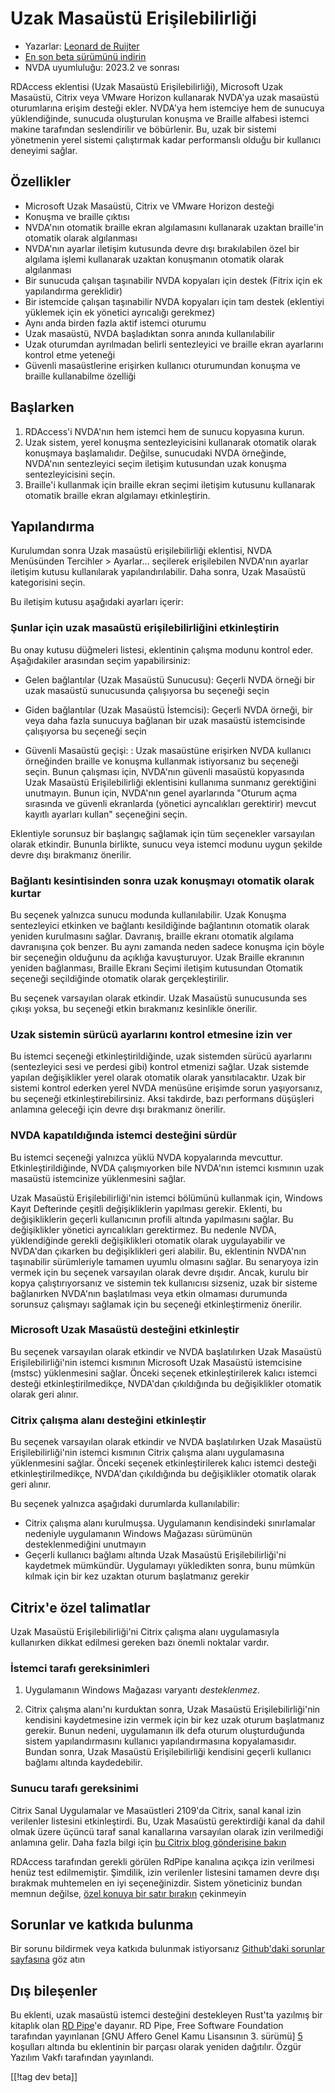 # Uzak Masaüstü Erişilebilirliği #

* Yazarlar: [Leonard de Ruijter][1]
* [En son beta sürümünü indirin][2]
* NVDA uyumluluğu: 2023.2 ve sonrası

RDAccess eklentisi (Uzak Masaüstü Erişilebilirliği), Microsoft Uzak
Masaüstü, Citrix veya VMware Horizon kullanarak NVDA'ya uzak masaüstü
oturumlarına erişim desteği ekler. NVDA'ya hem istemciye hem de sunucuya
yüklendiğinde, sunucuda oluşturulan konuşma ve Braille alfabesi istemci
makine tarafından seslendirilir ve böbürlenir. Bu, uzak bir sistemi
yönetmenin yerel sistemi çalıştırmak kadar performanslı olduğu bir kullanıcı
deneyimi sağlar.

## Özellikler

* Microsoft Uzak Masaüstü, Citrix ve VMware Horizon desteği
* Konuşma ve braille çıktısı
* NVDA'nın otomatik braille ekran algılamasını kullanarak uzaktan braille'in
  otomatik olarak algılanması
* NVDA'nın ayarlar iletişim kutusunda devre dışı bırakılabilen özel bir
  algılama işlemi kullanarak uzaktan konuşmanın otomatik olarak algılanması
* Bir sunucuda çalışan taşınabilir NVDA kopyaları için destek (Fitrix için
  ek yapılandırma gereklidir)
* Bir istemcide çalışan taşınabilir NVDA kopyaları için tam destek
  (eklentiyi yüklemek için ek yönetici ayrıcalığı gerekmez)
* Aynı anda birden fazla aktif istemci oturumu
* Uzak masaüstü, NVDA başladıktan sonra anında kullanılabilir
* Uzak oturumdan ayrılmadan belirli sentezleyici ve braille ekran ayarlarını
  kontrol etme yeteneği
* Güvenli masaüstlerine erişirken kullanıcı oturumundan konuşma ve braille
  kullanabilme özelliği

## Başlarken

1. RDAccess'i NVDA'nın hem istemci hem de sunucu kopyasına kurun.
1. Uzak sistem, yerel konuşma sentezleyicisini kullanarak otomatik olarak
   konuşmaya başlamalıdır. Değilse, sunucudaki NVDA örneğinde, NVDA'nın
   sentezleyici seçim iletişim kutusundan uzak konuşma sentezleyicisini
   seçin.
1. Braille'i kullanmak için braille ekran seçimi iletişim kutusunu
   kullanarak otomatik braille ekran algılamayı etkinleştirin.

## Yapılandırma

Kurulumdan sonra Uzak masaüstü erişilebilirliği eklentisi, NVDA Menüsünden Tercihler > Ayarlar... seçilerek erişilebilen NVDA'nın ayarlar iletişim kutusu kullanılarak yapılandırılabilir.
Daha sonra, Uzak Masaüstü kategorisini seçin.

Bu iletişim kutusu aşağıdaki ayarları içerir:

### Şunlar için uzak masaüstü erişilebilirliğini etkinleştirin

Bu onay kutusu düğmeleri listesi, eklentinin çalışma modunu kontrol
eder. Aşağıdakiler arasından seçim yapabilirsiniz:

* Gelen bağlantılar (Uzak Masaüstü Sunucusu): Geçerli NVDA örneği bir uzak
  masaüstü sunucusunda çalışıyorsa bu seçeneği seçin

* Giden bağlantılar (Uzak Masaüstü İstemcisi): Geçerli NVDA örneği, bir veya
  daha fazla sunucuya bağlanan bir uzak masaüstü istemcisinde çalışıyorsa bu
  seçeneği seçin

* Güvenli Masaüstü geçişi: : Uzak masaüstüne erişirken NVDA kullanıcı
  örneğinden braille ve konuşma kullanmak istiyorsanız bu seçeneği
  seçin. Bunun çalışması için, NVDA'nın güvenli masaüstü kopyasında Uzak
  Masaüstü Erişilebilirliği eklentisini kullanıma sunmanız gerektiğini
  unutmayın. Bunun için, NVDA'nın genel ayarlarında "Oturum açma sırasında
  ve güvenli ekranlarda (yönetici ayrıcalıkları gerektirir) mevcut kayıtlı
  ayarları kullan" seçeneğini seçin.

Eklentiyle sorunsuz bir başlangıç ​​sağlamak için tüm seçenekler varsayılan
olarak etkindir. Bununla birlikte, sunucu veya istemci modunu uygun şekilde
devre dışı bırakmanız önerilir.

### Bağlantı kesintisinden sonra uzak konuşmayı otomatik olarak kurtar

Bu seçenek yalnızca sunucu modunda kullanılabilir. Uzak Konuşma sentezleyici
etkinken ve bağlantı kesildiğinde bağlantının otomatik olarak yeniden
kurulmasını sağlar. Davranış, braille ekranı otomatik algılama davranışına
çok benzer. Bu aynı zamanda neden sadece konuşma için böyle bir seçeneğin
olduğunu da açıklığa kavuşturuyor. Uzak Braille ekranının yeniden
bağlanması, Braille Ekranı Seçimi iletişim kutusundan Otomatik seçeneği
seçildiğinde otomatik olarak gerçekleştirilir.

Bu seçenek varsayılan olarak etkindir. Uzak Masaüstü sunucusunda ses çıkışı
yoksa, bu seçeneği etkin bırakmanız kesinlikle önerilir.

### Uzak sistemin sürücü ayarlarını kontrol etmesine izin ver

Bu istemci seçeneği etkinleştirildiğinde, uzak sistemden sürücü ayarlarını
(sentezleyici sesi ve perdesi gibi) kontrol etmenizi sağlar. Uzak sistemde
yapılan değişiklikler yerel olarak otomatik olarak yansıtılacaktır. Uzak bir
sistemi kontrol ederken yerel NVDA menüsüne erişimde sorun yaşıyorsanız, bu
seçeneği etkinleştirebilirsiniz. Aksi takdirde, bazı performans düşüşleri
anlamına geleceği için devre dışı bırakmanız önerilir.

### NVDA kapatıldığında istemci desteğini sürdür

Bu istemci seçeneği yalnızca yüklü NVDA kopyalarında
mevcuttur. Etkinleştirildiğinde, NVDA çalışmıyorken bile NVDA'nın istemci
kısmının uzak masaüstü istemcinize yüklenmesini sağlar.

Uzak Masaüstü Erişilebilirliği'nin istemci bölümünü kullanmak için, Windows
Kayıt Defterinde çeşitli değişikliklerin yapılması gerekir. Eklenti, bu
değişikliklerin geçerli kullanıcının profili altında yapılmasını sağlar. Bu
değişiklikler yönetici ayrıcalıkları gerektirmez. Bu nedenle NVDA,
yüklendiğinde gerekli değişiklikleri otomatik olarak uygulayabilir ve
NVDA'dan çıkarken bu değişiklikleri geri alabilir. Bu, eklentinin NVDA'nın
taşınabilir sürümleriyle tamamen uyumlu olmasını sağlar. Bu senaryoya izin
vermek için bu seçenek varsayılan olarak devre dışıdır. Ancak, kurulu bir
kopya çalıştırıyorsanız ve sistemin tek kullanıcısı sizseniz, uzak bir
sisteme bağlanırken NVDA'nın başlatılması veya etkin olmaması durumunda
sorunsuz çalışmayı sağlamak için bu seçeneği etkinleştirmeniz önerilir.

### Microsoft Uzak Masaüstü desteğini etkinleştir

Bu seçenek varsayılan olarak etkindir ve NVDA başlatılırken Uzak Masaüstü
Erişilebilirliği'nin istemci kısmının Microsoft Uzak Masaüstü istemcisine
(mstsc) yüklenmesini sağlar. Önceki seçenek etkinleştirilerek kalıcı istemci
desteği etkinleştirilmedikçe, NVDA'dan çıkıldığında bu değişiklikler
otomatik olarak geri alınır.

### Citrix çalışma alanı desteğini etkinleştir

Bu seçenek varsayılan olarak etkindir ve NVDA başlatılırken Uzak Masaüstü
Erişilebilirliği'nin istemci kısmının Citrix çalışma alanı uygulamasına
yüklenmesini sağlar. Önceki seçenek etkinleştirilerek kalıcı istemci desteği
etkinleştirilmedikçe, NVDA'dan çıkıldığında bu değişiklikler otomatik olarak
geri alınır.

Bu seçenek yalnızca aşağıdaki durumlarda kullanılabilir:

* Citrix çalışma alanı kurulmuşsa. Uygulamanın kendisindeki sınırlamalar
  nedeniyle uygulamanın Windows Mağazası sürümünün desteklenmediğini
  unutmayın
* Geçerli kullanıcı bağlamı altında Uzak Masaüstü Erişilebilirliği'ni
  kaydetmek mümkündür. Uygulamayı yükledikten sonra, bunu mümkün kılmak için
  bir kez uzaktan oturum başlatmanız gerekir

## Citrix'e özel talimatlar

Uzak Masaüstü Erişilebilirliği'ni Citrix çalışma alanı uygulamasıyla
kullanırken dikkat edilmesi gereken bazı önemli noktalar vardır.

### İstemci tarafı gereksinimleri

1. Uygulamanın Windows Mağazası varyantı *desteklenmez*.

2. Citrix çalışma alanı'nı kurduktan sonra, Uzak Masaüstü
   Erişilebilirliği'nin kendisini kaydetmesine izin vermek için bir kez uzak
   oturum başlatmanız gerekir. Bunun nedeni, uygulamanın ilk defa oturum
   oluşturduğunda sistem yapılandırmasını kullanıcı yapılandırmasına
   kopyalamasıdır. Bundan sonra, Uzak Masaüstü Erişilebilirliği kendisini
   geçerli kullanıcı bağlamı altında kaydedebilir.

### Sunucu tarafı gereksinimi

Citrix Sanal Uygulamalar ve Masaüstleri 2109'da Citrix, sanal kanal izin
verilenler listesini etkinleştirdi. Bu, Uzak Masaüstü gerektirdiği kanal da
dahil olmak üzere üçüncü taraf sanal kanallarına varsayılan olarak izin
verilmediği anlamına gelir. Daha fazla bilgi için [bu Citrix blog
gönderisine
bakın](https://www.citrix.com/blogs/2021/10/14/virtual-channel-allow-list-now-enabled-by-default/)

RDAccess tarafından gerekli görülen RdPipe kanalına açıkça izin verilmesi
henüz test edilmemiştir. Şimdilik, izin verilenler listesini tamamen devre
dışı bırakmak muhtemelen en iyi seçeneğinizdir. Sistem yöneticiniz bundan
memnun değilse, [özel konuya bir satır bırakın][3] çekinmeyin

## Sorunlar ve katkıda bulunma

Bir sorunu bildirmek veya katkıda bulunmak istiyorsanız [Github'daki
sorunlar sayfasına][3] göz atın

## Dış bileşenler

Bu eklenti, uzak masaüstü istemci desteğini destekleyen Rust'ta yazılmış bir
kitaplık olan [RD Pipe][4]'e dayanır. RD Pipe, Free Software Foundation
tarafından yayınlanan [GNU Affero Genel Kamu Lisansının 3. sürümü] [5]
koşulları altında bu eklentinin bir parçası olarak yeniden dağıtılır. Özgür
Yazılım Vakfı tarafından yayınlandı.

[[!tag dev beta]]

[1]: https://github.com/leonardder/

[2]: https://www.nvaccess.org/addonStore/legacy?file=rdAccess-beta

[3]: https://github.com/leonardder/rdAccess/issues

[4]: https://github.com/leonardder/rd_pipe-rs

[5]: https://github.com/leonardder/rd_pipe-rs/blob/master/LICENSE
